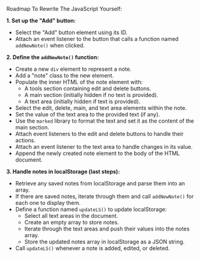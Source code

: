 Roadmap To Rewrite The JavaScript Yourself:

**1. Set up the "Add" button:**

- Select the "Add" button element using its ID.
- Attach an event listener to the button that calls a function named `addNewNote()` when clicked.

**2. Define the `addNewNote()` function:**

- Create a new `div` element to represent a note.
- Add a "note" class to the new element.
- Populate the inner HTML of the note element with:
  - A tools section containing edit and delete buttons.
  - A main section (initially hidden if no text is provided).
  - A text area (initially hidden if text is provided).
- Select the edit, delete, main, and text area elements within the note.
- Set the value of the text area to the provided text (if any).
- Use the `marked` library to format the text and set it as the content of the main section.
- Attach event listeners to the edit and delete buttons to handle their actions.
- Attach an event listener to the text area to handle changes in its value.
- Append the newly created note element to the body of the HTML document.

**3. Handle notes in localStorage (last steps):**

- Retrieve any saved notes from localStorage and parse them into an array.
- If there are saved notes, iterate through them and call `addNewNote()` for each one to display them.
- Define a function named `updateLS()` to update localStorage:
  - Select all text areas in the document.
  - Create an empty array to store notes.
  - Iterate through the text areas and push their values into the notes array.
  - Store the updated notes array in localStorage as a JSON string.
- Call `updateLS()` whenever a note is added, edited, or deleted.
